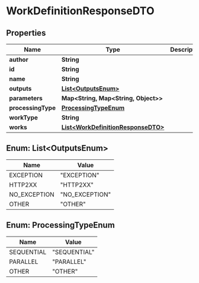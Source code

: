 

# WorkDefinitionResponseDTO


## Properties

Name | Type | Description | Notes
------------ | ------------- | ------------- | -------------
**author** | **String** |  |  [optional]
**id** | **String** |  |  [optional]
**name** | **String** |  |  [optional]
**outputs** | [**List&lt;OutputsEnum&gt;**](#List&lt;OutputsEnum&gt;) |  |  [optional]
**parameters** | **Map&lt;String, Map&lt;String, Object&gt;&gt;** |  |  [optional]
**processingType** | [**ProcessingTypeEnum**](#ProcessingTypeEnum) |  |  [optional]
**workType** | **String** |  |  [optional]
**works** | [**List&lt;WorkDefinitionResponseDTO&gt;**](WorkDefinitionResponseDTO.md) |  |  [optional]



## Enum: List&lt;OutputsEnum&gt;

Name | Value
---- | -----
EXCEPTION | &quot;EXCEPTION&quot;
HTTP2XX | &quot;HTTP2XX&quot;
NO_EXCEPTION | &quot;NO_EXCEPTION&quot;
OTHER | &quot;OTHER&quot;



## Enum: ProcessingTypeEnum

Name | Value
---- | -----
SEQUENTIAL | &quot;SEQUENTIAL&quot;
PARALLEL | &quot;PARALLEL&quot;
OTHER | &quot;OTHER&quot;



